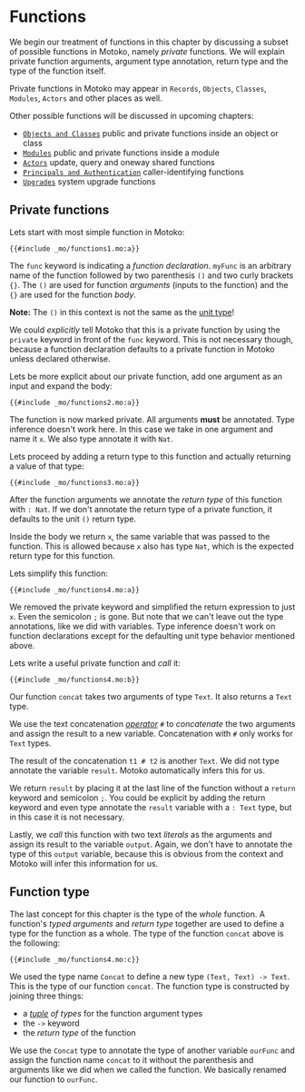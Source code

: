 # Functions

We begin our treatment of functions in this chapter by discussing a subset of possible functions in Motoko, namely *private* functions. We will explain private function arguments, argument type annotation, return type and the type of the function itself. 

Private functions in Motoko may appear in `Records`, `Objects`, `Classes`, `Modules`, `Actors` and other places as well.    

Other possible functions will be discussed in upcoming chapters: 
- [`Objects and Classes`](objects-and-classes.html) public and private functions inside an object or class
- [`Modules`](modules.html) public and private functions inside a module
- [`Actors`](/internet-computer-programming-concepts/actors.html) update, query and oneway shared functions
- [`Principals and Authentication`](/internet-computer-programming-concepts/principals-and-authentication.html) caller-identifying functions
- [`Upgrades`](/advanced-concepts/upgrades.html) system upgrade functions

## Private functions
Lets start with most simple function in Motoko: 

```motoko
{{#include _mo/functions1.mo:a}}
```

The `func` keyword is indicating a *function declaration*. `myFunc` is an arbitrary name of the function followed by two parenthesis `()` and two curly brackets `{}`. The `()` are used for function *arguments* (inputs to the function) and the `{}` are used for the function *body*.

**Note:** The `()` in this context is not the same as the [unit type](types.html)!

We could *explicitly* tell Motoko that this is a private function by using the `private` keyword in front of the `func` keyword. This is not necessary though, because a function declaration defaults to a private function in Motoko unless declared otherwise. 

Lets be more explicit about our private function, add one argument as an input and expand the body:

```motoko
{{#include _mo/functions2.mo:a}}
```

The function is now marked private. All arguments **must** be annotated. Type inference doesn't work here. In this case we take in one argument and name it `x`. We also type annotate it with `Nat`. 

Lets proceed by adding a return type to this function and actually returning a value of that type:

```motoko
{{#include _mo/functions3.mo:a}}
```

After the function arguments we annotate the *return type* of this function with `: Nat`. If we don't annotate the return type of a private function, it defaults to the unit `()` return type.  

Inside the body we return `x`, the same variable that was passed to the function. This is allowed because `x` also has type `Nat`, which is the expected return type for this function.

Lets simplify this function:

```motoko
{{#include _mo/functions4.mo:a}}
```

We removed the private keyword and simplified the return expression to just `x`. Even the semicolon `;` is gone. But note that we can't leave out the type annotations, like we did with variables. Type inference doesn't work on function declarations except for the defaulting unit type behavior mentioned above. 

Lets write a useful private function and *call* it:

```motoko
{{#include _mo/functions4.mo:b}}
```

Our function `concat` takes two arguments of type `Text`. It also returns a `Text` type. 

We use the text concatenation [*operator*](/common-programming-concepts/operators.html) `#` to *concatenate* the two arguments and assign the result to a new variable. Concatenation with `#` only works for `Text` types. 

The result of the concatenation `t1 # t2` is another `Text`. We did not type annotate the variable `result`. Motoko automatically infers this for us. 

We return `result` by placing it at the last line of the function without a `return` keyword and semicolon `;`. You could be explicit by adding the return keyword and even type annotate the `result` variable with a `: Text` type, but in this case it is not necessary. 

Lastly, we *call* this function with two text *literals* as the arguments and assign its result to the variable `output`. Again, we don't have to annotate the type of this `output` variable, because this is obvious from the context and Motoko will infer this information for us. 

## Function type
The last concept for this chapter is the type of the *whole* function. A function's *typed arguments* and *return type* together are used to define a type for the function as a whole. The type of the function `concat` above is the following:

```motoko
{{#include _mo/functions4.mo:c}}
```

We used the type name `Concat` to define a new type `(Text, Text) -> Text`. This is the type of our function `concat`. The function type is constructed by joining three things: 
- a *[tuple](/common-programming-concepts/types/tuples.html) of types* for the function argument types
- the `->` keyword
- the *return type* of the function

We use the `Concat` type to annotate the type of another variable `ourFunc` and assign the function name `concat` to it without the parenthesis and arguments like we did when we called the function. We basically renamed our function to `ourFunc`. 

